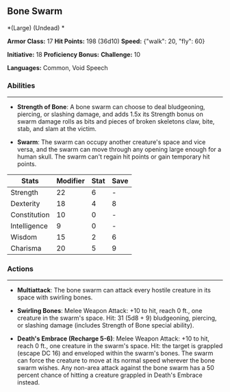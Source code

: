 ## Bone Swarm
*(Large) (Undead) *

**Armor Class:** 17
**Hit Points:** 198 (36d10)
**Speed:** {"walk": 20, "fly": 60}

**Initiative:** 18
**Proficiency Bonus:**
**Challenge:** 10

**Languages:** Common, Void Speech

### Abilities
 --- 
- **Strength of Bone**: A bone swarm can choose to deal bludgeoning, piercing, or slashing damage, and adds 1.5x its Strength bonus on swarm damage rolls as bits and pieces of broken skeletons claw, bite, stab, and slam at the victim.

- **Swarm**: The swarm can occupy another creature's space and vice versa, and the swarm can move through any opening large enough for a human skull. The swarm can't regain hit points or gain temporary hit points.



| Stats | Modifier | Stat | Save
| ---- | ---- | ---- | ---- |
| Strength | 22 | 6 | - |
| Dexterity | 18 | 4 | 8 |
| Constitution | 10 | 0 | - |
| Intelligence | 9 | 0 | - |
| Wisdom | 15 | 2 | 6 |
| Charisma | 20 | 5 | 9 |

### Actions
 --- 
- **Multiattack**: The bone swarm can attack every hostile creature in its space with swirling bones.

- **Swirling Bones**: Melee Weapon Attack: +10 to hit, reach 0 ft., one creature in the swarm's space. Hit: 31 (5d8 + 9) bludgeoning, piercing, or slashing damage (includes Strength of Bone special ability).

- **Death's Embrace (Recharge 5-6)**: Melee Weapon Attack: +10 to hit, reach 0 ft., one creature in the swarm's space. Hit: the target is grappled (escape DC 16) and enveloped within the swarm's bones. The swarm can force the creature to move at its normal speed wherever the bone swarm wishes. Any non-area attack against the bone swarm has a 50 percent chance of hitting a creature grappled in Death's Embrace instead.

